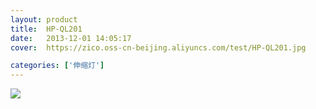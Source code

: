 ```yaml
---
layout: product
title:  HP-QL201
date:   2013-12-01 14:05:17
cover:	https://zico.oss-cn-beijing.aliyuncs.com/test/HP-QL201.jpg

categories: ['伸缩灯']
---
```


![](https://zico.oss-cn-beijing.aliyuncs.com/test/ltwrx.png)